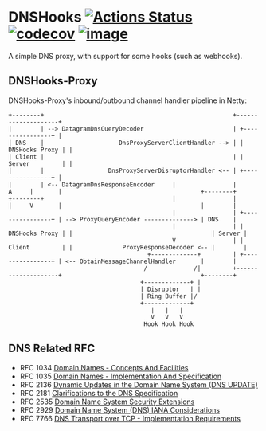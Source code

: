 # DNSHooks [![Actions Status](https://github.com/FantasticMao/dnshooks/workflows/action/badge.svg)](https://github.com/FantasticMao/dnshooks/actions) [![codecov](https://codecov.io/gh/FantasticMao/dnshooks/branch/master/graph/badge.svg)](https://codecov.io/gh/FantasticMao/dnshooks) [![image](https://img.shields.io/badge/license-GPL3.0-green.svg)](https://github.com/FantasticMao/dnshooks/blob/master/LICENSE)

A simple DNS proxy, with support for some hooks (such as webhooks).

## DNSHooks-Proxy

DNSHooks-Proxy's inbound/outbound channel handler pipeline in Netty:

```text
+--------+                                                     +--------------------+
|        | --> DatagramDnsQueryDecoder                         | +----------------+ |
| DNS    |                     DnsProxyServerClientHandler --> | | DNSHooks Proxy | |
| Client |                                                     | | Server         | |
|        |                  DnsProxyServerDisruptorHandler <-- | +----------------+ |
|        | <-- DatagramDnsResponseEncoder     |                |      A     |       |                                       +--------+
+--------+                                    |                |      |     V       |                                       |        |
                                              |                | +----------------+ | --> ProxyQueryEncoder --------------> | DNS    |
                                              |                | | DNSHooks Proxy | |                                       | Server |
                                              V                | | Client         | |              ProxyResponseDecoder <-- |        |
                                       +-------------+         | +----------------+ | <-- ObtainMessageChannelHandler       |        |
                                      /             /|         +--------------------+                                       +--------+
                                     +-------------+ |
                                     | Disruptor   | |
                                     | Ring Buffer |/
                                     +-------------+
                                        |   |   |
                                        V   V   V
                                      Hook Hook Hook
```

## DNS Related RFC

-   RFC 1034 [Domain Names - Concepts And Facilities](https://tools.ietf.org/html/rfc1034)
-   RFC 1035 [Domain Names - Implementation And Specification](https://tools.ietf.org/html/rfc1035)
-   RFC 2136 [Dynamic Updates in the Domain Name System (DNS UPDATE)](https://tools.ietf.org/html/rfc2136)
-   RFC 2181 [Clarifications to the DNS Specification](https://tools.ietf.org/html/rfc2181)
-   RFC 2535 [Domain Name System Security Extensions](https://tools.ietf.org/html/rfc2535)
-   RFC 2929 [Domain Name System (DNS) IANA Considerations](https://tools.ietf.org/html/rfc2929)
-   RFC 7766 [DNS Transport over TCP - Implementation Requirements](https://tools.ietf.org/html/rfc7766)
